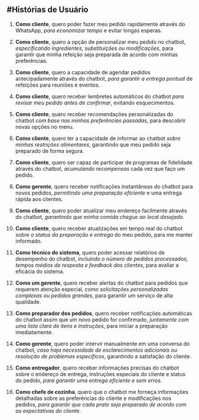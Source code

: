 #Histórias de Usuário
---
1. **Como cliente**, quero poder fazer meu pedido rapidamente através do WhatsApp, *para economizar tempo* e evitar longas esperas.

2. **Como cliente**, quero a opção de personalizar meu pedido no chatbot, *especificando ingredientes, substituições ou modificações*, para garantir que minha refeição seja preparada de acordo com minhas preferências.

3. **Como cliente**, quero a capacidade de agendar pedidos antecipadamente através do chatbot, *para garantir a entrega pontual* de refeições para reuniões e eventos.

4. **Como cliente**, quero receber lembretes automáticos do chatbot *para revisar meu pedido antes de confirmar*, evitando esquecimentos.

5. **Como cliente**, quero receber recomendações personalizadas do chatbot *com base nas minhas preferências passadas*, para descobrir novas opções no menu.

6. **Como cliente**, quero ter a capacidade de informar ao chatbot *sobre minhas restrições alimentares*, garantindo que meu pedido seja preparado de forma segura.

7. **Como cliente**, quero ser capaz de participar de programas de fidelidade através do chatbot, *acumulando recompensas* cada vez que faço um pedido.

8. **Como gerente**, quero receber notificações instantâneas do chatbot para novos pedidos, *permitindo uma preparação eficiente* e uma entrega rápida aos clientes.

9. **Como cliente**, quero poder atualizar meu endereço facilmente através do chatbot, *garantindo que minha comida chegue ao local desejado*.

10. **Como cliente**, quero receber atualizações em tempo real do chatbot *sobre o status da preparação e entrega* do meu pedido, para me manter informado.

11. **Como técnico do sistema**, quero poder acessar relatórios de desempenho do chatbot, *incluindo o número de pedidos processados, tempos médios de resposta e feedback dos clientes*, para avaliar a eficácia do sistema.

12. **Como um gerente**, quero receber alertas do chatbot para pedidos que requerem atenção especial, *como solicitações personalizadas complexas ou pedidos grandes*, para garantir um serviço de alta qualidade.

13. **Como preparador dos pedidos**, quero receber notificações automáticas do chatbot assim que um novo pedido for confirmado, *juntamente com uma lista clara de itens e instruções*, para iniciar a preparação imediatamente.

14. **Como gerente**, quero poder intervir manualmente em uma conversa do chatbot, *caso haja necessidade de esclarecimentos adicionais ou resolução de problemas específicos*, garantindo a satisfação do cliente.

15. **Como entregador**, quero receber informações precisas do chatbot sobre o endereço de entrega, instruções especiais do cliente e status do pedido, *para garantir uma entrega eficiente e sem erros*.
    
16. **Como chefe de cozinha**, quero que o chatbot me forneça informações detalhadas sobre as preferências do cliente e modificações nos pedidos, *para garantir que cada prato seja preparado de acordo com as expectativas do cliente*.


